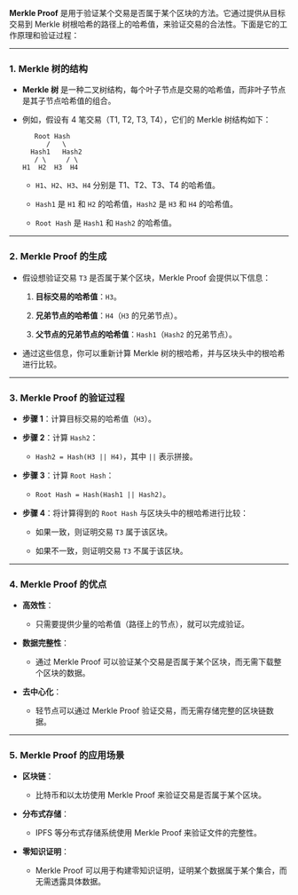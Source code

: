 **Merkle Proof** 是用于验证某个交易是否属于某个区块的方法。它通过提供从目标交易到 Merkle 树根哈希的路径上的哈希值，来验证交易的合法性。下面是它的工作原理和验证过程：

---

### 1. **Merkle 树的结构**

- **Merkle 树** 是一种二叉树结构，每个叶子节点是交易的哈希值，而非叶子节点是其子节点哈希值的组合。
    
- 例如，假设有 4 笔交易（T1, T2, T3, T4），它们的 Merkle 树结构如下：
    
         Root Hash
            /   \
        Hash1   Hash2
         / \     / \
      H1  H2  H3  H4
    
    - `H1`、`H2`、`H3`、`H4` 分别是 T1、T2、T3、T4 的哈希值。
        
    - `Hash1` 是 `H1` 和 `H2` 的哈希值，`Hash2` 是 `H3` 和 `H4` 的哈希值。
        
    - `Root Hash` 是 `Hash1` 和 `Hash2` 的哈希值。
        

---

### 2. **Merkle Proof 的生成**

- 假设想验证交易 `T3` 是否属于某个区块，Merkle Proof 会提供以下信息：
    
    1. **目标交易的哈希值**：`H3`。
        
    2. **兄弟节点的哈希值**：`H4`（`H3` 的兄弟节点）。
        
    3. **父节点的兄弟节点的哈希值**：`Hash1`（`Hash2` 的兄弟节点）。
        
- 通过这些信息，你可以重新计算 Merkle 树的根哈希，并与区块头中的根哈希进行比较。
    

---

### 3. **Merkle Proof 的验证过程**

- **步骤 1**：计算目标交易的哈希值（`H3`）。
    
- **步骤 2**：计算 `Hash2`：
    
    - `Hash2 = Hash(H3 || H4)`，其中 `||` 表示拼接。
        
- **步骤 3**：计算 `Root Hash`：
    
    - `Root Hash = Hash(Hash1 || Hash2)`。
        
- **步骤 4**：将计算得到的 `Root Hash` 与区块头中的根哈希进行比较：
    
    - 如果一致，则证明交易 `T3` 属于该区块。
        
    - 如果不一致，则证明交易 `T3` 不属于该区块。
        

---

### 4. **Merkle Proof 的优点**

- **高效性**：
    
    - 只需要提供少量的哈希值（路径上的节点），就可以完成验证。
        
- **数据完整性**：
    
    - 通过 Merkle Proof 可以验证某个交易是否属于某个区块，而无需下载整个区块的数据。
        
- **去中心化**：
    
    - 轻节点可以通过 Merkle Proof 验证交易，而无需存储完整的区块链数据。
        

---

### 5. **Merkle Proof 的应用场景**

- **区块链**：
    
    - 比特币和以太坊使用 Merkle Proof 来验证交易是否属于某个区块。
        
- **分布式存储**：
    
    - IPFS 等分布式存储系统使用 Merkle Proof 来验证文件的完整性。
        
- **零知识证明**：
    
    - Merkle Proof 可以用于构建零知识证明，证明某个数据属于某个集合，而无需透露具体数据。